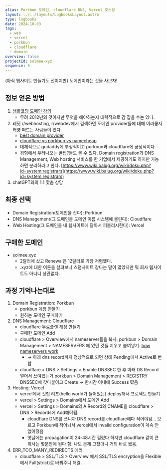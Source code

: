 ```yaml
---
alias: Porkbun 도메인, cloudflare DNS, Vercel 호스팅
layout: ../../layouts/LogbooksLayout.astro
type: logbooks
date: 2024-10-03
tags:
  - web
  - vercel
  - porkbun
  - cloudflare
  - domain
overview: false
projectId: solmee-xyz
sequence: 5
---
```

(아직 웹사이트 만들기도 전이지만) 도메인이라는 것을 사보자!

## 정보 얻은 방법
1. [생활코딩 도메인 강의](https://www.inflearn.com/course/%EC%9D%B8%ED%84%B0%EB%84%B7-%EA%B8%B0%EB%B3%B8-%EB%8F%84%EB%A9%94%EC%9D%B8-%ED%98%B8%EC%8A%A4%ED%8A%B8-%ED%8F%AC%EC%9B%8C%EB%94%A9-%EC%95%8C%EC%95%84%EB%B3%B4%EA%B8%B0?srsltid=AfmBOoqeouKDI0tDz9vjqYTsc_zwd21a2H8K5v1YKmKfF1_uoZLvnepz "https://www.inflearn.com/course/%EC%9D%B8%ED%84%B0%EB%84%B7-%EA%B8%B0%EB%B3%B8-%EB%8F%84%EB%A9%94%EC%9D%B8-%ED%98%B8%EC%8A%A4%ED%8A%B8-%ED%8F%AC%EC%9B%8C%EB%94%A9-%EC%95%8C%EC%95%84%EB%B3%B4%EA%B8%B0?srsltid=AfmBOoqeouKDI0tDz9vjqYTsc_zwd21a2H8K5v1YKmKfF1_uoZLvnepz")
	- 무려 2012년의 것이지만 무엇을 해야하는지 대략적으로 감 잡을 수는 있다.
2. 레딧 r/webhosting, r/webdev에서 검색하면 도메인 provider들에 대해 이러쿵저러쿵 떠드는 사람들이 있다.
	- [best domain provider](https://www.reddit.com/r/webhosting/comments/1dnjqgy/best_domain_provider/ "https://www.reddit.com/r/webhosting/comments/1dnjqgy/best_domain_provider/") 
	- [cloudflare vs porkbun vs namecheap](https://www.reddit.com/r/webdev/comments/1c8xc8p/cloudflare_vs_porkbun_vs_namecheap_an_opinion_if/ "https://www.reddit.com/r/webdev/comments/1c8xc8p/cloudflare_vs_porkbun_vs_namecheap_an_opinion_if/")
	- 대체적으로 godaddy에 부정적이고 porkbun과 cloudflare에 긍정적이다.
	- 경험에서 우러나오는 꿀팁?들도 볼 수 있다. Domain registration과 DNS Management, Web hosting 서비스를 한 기업에서 제공하기도 하지만 가능하면 분리하라고 한다. [https://www.wiki.balug.org/wiki/doku.php?id=system:registrars](https://www.wiki.balug.org/wiki/doku.php?id=system:registrars)
3. chatGPT와의 1:1 맞춤 상담

## 최종 선택
- Domain Registration(도메인을 산다): Porkbun
- DNS Management(그 도메인을 도메인 이름 시스템에 올린다): Cloudflare
- Web Hosting(그 도메인을 내 웹사이트에 달아서 퍼블리시한다): Vercel

## 구매한 도메인
- solmee.xyz
	- 2달러에 샀고 Renewal은 12달러로 가장 저렴했다.
	- .xyz에 대한 여론을 살펴보니 스팸사이트 같다는 말이 많았지만 뭐 회사 웹사이트도 아니니 상관없다.

## 과정 기억나는대로
1. Domain Registration: Porkbun
	- porkbun 계정 만들기
	- 원하는 도메인 구매하기
2. DNS Management: Cloudflare
	- cloudflare 무료플랜 계정 만들기
	- 구매한 도메인 Add
	- cloudflare > Overview에서 nameserver들을 복사, porkbun > Domain Management > NAMESERVERS 에 있던 것들 지우고 붙여넣기. [how nameservers work](https://www.youtube.com/shorts/-S1a6YqKL7Q "https://www.youtube.com/shorts/-S1a6YqKL7Q")
		- → 아래 dns record까지 정상적으로 되면 상태 Pending에서 Active로 변함
	- cloudflare > DNS > Settings > Enable DNSSEC 한 후 아래 DS Record 열어서 쓰여있는거 porkbun > Domain Management > REGISTRY DNSSEC에 갖다붙이고 Create → 한시간 이내에 Success 떴음
3. Hosting: Vercel
	- vercel에서 깃헙 리포(hello world가 들어있는) deploy해서 프로젝트 만들기
	- vercel > Settings > Domains에서 도메인 Add
	- vercel > Settings > Domains의 A Record와 CNAME을 cloudflare > DNS > Records에 Add해야됨.
		- cloudflare DNS를 쓰니까 DNS record를 cloudflare에다 적어야됨... 모르고 Porkbun에 적어놔서 vercel에서 invalid configuration이 계속 안 없어졌음
		- 옛날에는 propagation이 24-48시간 걸렸다 하지만 cloudflare 같이 큰회사는 몇분안에 된다 함. 나도 문제 고쳤더니 거의 바로 됐음.
4. ERR_TOO_MANY_REDIRECTS 에러
	- cloudflare > SSL/TLS > Overview 에서 SSL/TLS encryption을 Flexible에서 Full(strict)로 바꿔주니 해결.
